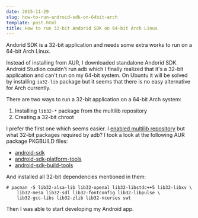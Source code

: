 ```yaml
---
date: 2015-11-29
slug: how-to-run-android-sdk-on-64bit-arch
template: post.html
title: How to run 32-bit Andorid SDK on 64-bit Arch Linux
---
```


Andorid SDK is a 32-bit application and needs some extra works to run on a 64-bit Arch Linux.

<!--more-->

Instead of installing from AUR, I downloaded standalone Andorid SDK. Android Studion couldn't run adb which I finally realized that it's a 32-bit application and can't run on my 64-bit system. On Ubuntu it will be solved by installing `ia32-lib` package but it seems that there is no easy alternative for Arch currently.

There are two ways to run a 32-bit application on a 64-bit Arch system:

1. Installing `lib32-*` package from the multilib repository
2. Creating a 32-bit chroot

I prefer the first one which seems easier. I [enabled multilib repository](https://wiki.archlinux.org/index.php/Multilib) but what 32-bit packages required by adb? I took a look at the following AUR package PKGBUILD files:

* [android-sdk](https://aur.archlinux.org/packages/android-sdk/)
* [android-sdk-platform-tools](https://aur.archlinux.org/packages/android-sdk-platform-tools/)
* [android-sdk-build-tools](https://aur.archlinux.org/packages/android-sdk-build-tools/)

And installed all 32-bit dependencies mentioned in them:

```text
# pacman -S lib32-alsa-lib lib32-openal lib32-libstdc++5 lib32-libxv \
    lib32-mesa lib32-sdl lib32-fontconfig lib32-libpulse \
    lib32-gcc-libs lib32-zlib lib32-ncurses swt
```

Then I was able to start developing my Android app.